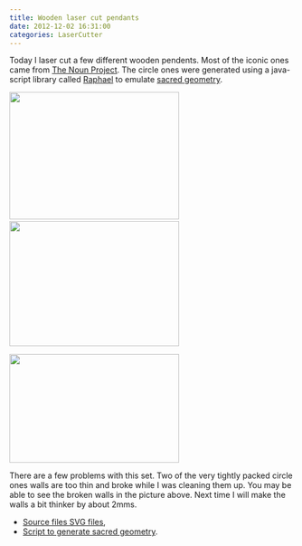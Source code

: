 ```yaml
---
title: Wooden laser cut pendants
date: 2012-12-02 16:31:00
categories: LaserCutter
---
```

Today I laser cut a few different wooden pendents. Most of the iconic ones came from <a href="http://thenounproject.com/">The Noun Project</a>. The circle ones were generated using a java-script library called <a href="http://raphaeljs.com/">Raphael</a> to emulate <a href="http://en.wikipedia.org/wiki/Sacred_geometry">sacred geometry</a>.

<a href="/public/uploads/2012/12/2012-12-02-14.17.08.jpg"><img class="alignnone size-medium wp-image-3066" title="2012-12-02 14.17.08" src="/public/uploads/2012/12/2012-12-02-14.17.08-300x225.jpg" alt="" width="300" height="225" /></a> <img class="alignnone size-medium wp-image-3067" title="SacredGeometry" src="/public/uploads/2012/12/SacredGeometry-300x221.png" alt="" width="300" height="221" />

<a href="/public/uploads/2012/12/iconic.png"><img class="alignnone size-medium wp-image-3068" title="iconic" src="/public/uploads/2012/12/iconic-300x192.png" alt="" width="300" height="192" /></a>

There are a few problems with this set. Two of the very tightly packed circle ones walls are too thin and broke while I was cleaning them up. You may be able to see the broken walls in the picture above. Next time I will make the walls a bit thinker by about 2mms.
<ul>
	<li><a href="http://www.abluestar.com/files/uploads/2012/dec/pendants_v2.svg">Source files SVG files</a>,</li>
	<li><a href="http://www.abluestar.com/files/uploads/2012/dec/javascript-generated_%5b201212021-61946%5d.zip">Script to generate sacred geometry</a>.</li>
</ul>
&nbsp;
